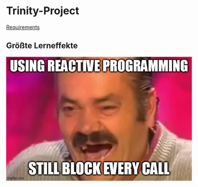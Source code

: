 # Trinity-Project

[Requirements](https://git.thm.de/verteilte-systeme-2021-efridge/gruppe-2-trinity-project/-/blob/master/docs/requirements.md)



## Größte Lerneffekte

![](./img/reactiveprogramming.jpg)

